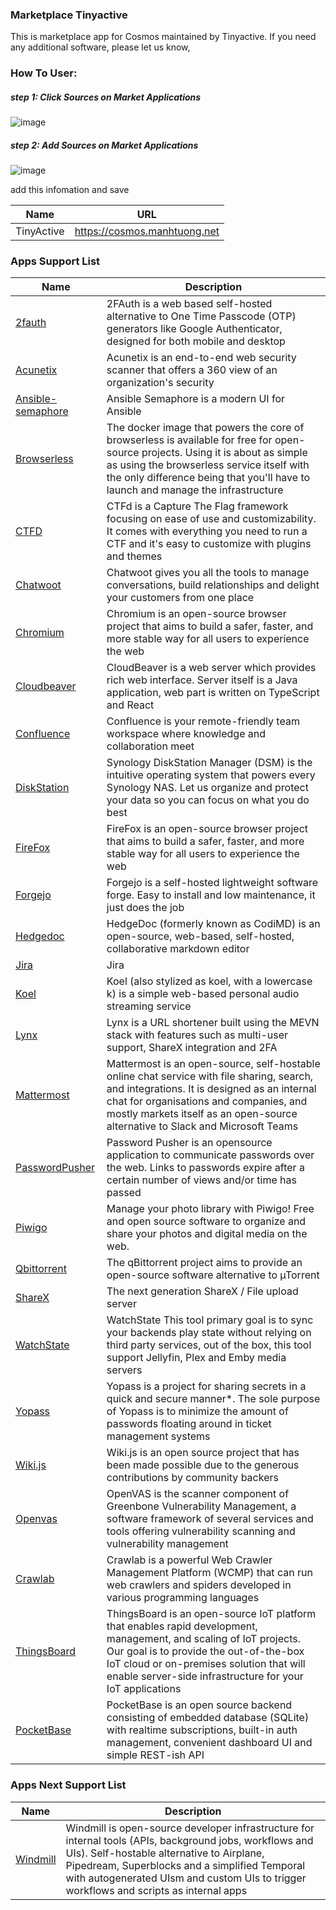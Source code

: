 ### Marketplace Tinyactive

This is marketplace app for Cosmos maintained by Tinyactive. If you need any additional software, please let us know, 


### How To User:

##### step 1: Click Sources on Market Applications


![image](https://cosmos.manhtuong.net/install/source.png)

##### step 2: Add Sources on Market Applications

![image](https://cosmos.manhtuong.net/install/Screenshot.png)

add this infomation and save

| Name         | URL                         |
| ------------ | --------------------------- |
| TinyActive   | https://cosmos.manhtuong.net | 


### Apps Support List

| Name         | Description                 |
| ------------ | --------------------------- |
| [2fauth](https://github.com/Bubka/2FAuth)       | 2FAuth is a web based self-hosted alternative to One Time Passcode (OTP) generators like Google Authenticator, designed for both mobile and desktop | 
| [Acunetix](https://www.acunetix.com/)       | Acunetix is an end-to-end web security scanner that offers a 360 view of an organization's security | 
| [Ansible-semaphore](https://github.com/ansible-semaphore/semaphore)   | Ansible Semaphore is a modern UI for Ansible | 
| [Browserless](https://github.com/browserless/browserless)   | The docker image that powers the core of browserless is available for free for open-source projects. Using it is about as simple as using the browserless service itself with the only difference being that you'll have to launch and manage the infrastructure | 
| [CTFD](https://github.com/CTFd/CTFd)   | CTFd is a Capture The Flag framework focusing on ease of use and customizability. It comes with everything you need to run a CTF and it's easy to customize with plugins and themes | 
| [Chatwoot](https://github.com/chatwoot/chatwoot)   | Chatwoot gives you all the tools to manage conversations, build relationships and delight your customers from one place | 
| [Chromium](https://github.com/linuxserver/docker-chromium)   | Chromium is an open-source browser project that aims to build a safer, faster, and more stable way for all users to experience the web | 
| [Cloudbeaver](https://github.com/dbeaver/cloudbeaver)   | CloudBeaver is a web server which provides rich web interface. Server itself is a Java application, web part is written on TypeScript and React | 
| [Confluence](https://github.com/vncloudsco/confluence)   | Confluence is your remote-friendly team workspace where knowledge and collaboration meet | 
| [DiskStation](https://github.com/vdsm/virtual-dsm)   | Synology DiskStation Manager (DSM) is the intuitive operating system that powers every Synology NAS. Let us organize and protect your data so you can focus on what you do best | 
| [FireFox](https://github.com/linuxserver/docker-FireFox)   | FireFox is an open-source browser project that aims to build a safer, faster, and more stable way for all users to experience the web | 
| [Forgejo](https://codeberg.org/forgejo/forgejo)   | Forgejo is a self-hosted lightweight software forge. Easy to install and low maintenance, it just does the job | 
| [Hedgedoc](https://github.com/linuxserver/docker-hedgedoc)   | HedgeDoc (formerly known as CodiMD) is an open-source, web-based, self-hosted, collaborative markdown editor | 
| [Jira](https://github.com/vncloudsco/jira-install)   | Jira | 
| [Koel](https://github.com/koel/docker)   | Koel (also stylized as koel, with a lowercase k) is a simple web-based personal audio streaming service | 
| [Lynx](https://github.com/Lynx-Shortener/Lynx)   | Lynx is a URL shortener built using the MEVN stack with features such as multi-user support, ShareX integration and 2FA | 
| [Mattermost](https://github.com/mattermost/mattermost)   | Mattermost is an open-source, self-hostable online chat service with file sharing, search, and integrations. It is designed as an internal chat for organisations and companies, and mostly markets itself as an open-source alternative to Slack and Microsoft Teams | 
| [PasswordPusher](https://github.com/pglombardo/PasswordPusher)   | Password Pusher is an opensource application to communicate passwords over the web. Links to passwords expire after a certain number of views and/or time has passed | 
| [Piwigo](https://github.com/linuxserver/docker-piwigo)   | Manage your photo library with Piwigo! Free and open source software to organize and share your photos and digital media on the web. | 
| [Qbittorrent](https://github.com/linuxserver/docker-qbittorrent)   | The qBittorrent project aims to provide an open-source software alternative to µTorrent | 
| [ShareX](https://github.com/diced/zipline)   | The next generation ShareX / File upload server | 
| [WatchState](https://github.com/ArabCoders/watchstate)   | WatchState This tool primary goal is to sync your backends play state without relying on third party services, out of the box, this tool support Jellyfin, Plex and Emby media servers | 
| [Yopass](https://github.com/jhaals/yopass)   | Yopass is a project for sharing secrets in a quick and secure manner*. The sole purpose of Yopass is to minimize the amount of passwords floating around in ticket management systems | 
| [Wiki.js](https://github.com/requarks/wiki)   | Wiki.js is an open source project that has been made possible due to the generous contributions by community backers | 
| [Openvas](https://github.com/immauss/openvas)   | OpenVAS is the scanner component of Greenbone Vulnerability Management, a software framework of several services and tools offering vulnerability scanning and vulnerability management | 
| [Crawlab](https://github.com/crawlab-team/crawlab)   | Crawlab is a powerful Web Crawler Management Platform (WCMP) that can run web crawlers and spiders developed in various programming languages | 
| [ThingsBoard](https://thingsboard.io/docs/user-guide/install/docker)   | ThingsBoard is an open-source IoT platform that enables rapid development, management, and scaling of IoT projects. Our goal is to provide the out-of-the-box IoT cloud or on-premises solution that will enable server-side infrastructure for your IoT applications | 
| [PocketBase](https://ghcr.io/muchobien/pocketbase) | PocketBase is an open source backend consisting of embedded database (SQLite) with realtime subscriptions, built-in auth management, convenient dashboard UI and simple REST-ish API |

### Apps Next Support List
| Name         | Description                 |
| ------------ | --------------------------- |
| [Windmill](https://github.com/windmill-labs/windmill) | Windmill is open-source developer infrastructure for internal tools (APIs, background jobs, workflows and UIs). Self-hostable alternative to Airplane, Pipedream, Superblocks and a simplified Temporal with autogenerated UIsm and custom UIs to trigger workflows and scripts as internal apps | 

